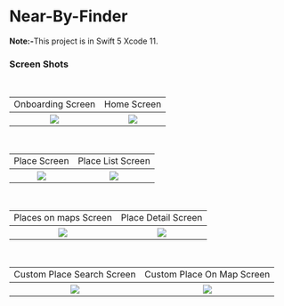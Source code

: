 # Near-By-Finder


<b>Note:-</b>This project is in Swift 5 Xcode 11.

### Screen Shots
<table>
  <tr>
    <td align="center">Onboarding Screen</td>
    <td align="center">Home Screen</td>
  </tr>
  <tr>
    <th rowspan="9"><img src="https://user-images.githubusercontent.com/59941334/80593232-76905f80-8a3e-11ea-9be0-7ba3fe62cf9f.png"></th>
    <th rowspan="9"><img src="https://user-images.githubusercontent.com/59941334/80593236-77c18c80-8a3e-11ea-8133-016787cedf3c.png"></th>
  </tr>
  <br>
</table>

<table>
  <tr>
    <td align="center">Place Screen</td>
    <td align="center">Place List Screen</td>
  </tr>
  <tr>
    <th rowspan="9"><img src="https://user-images.githubusercontent.com/59941334/80593242-7abc7d00-8a3e-11ea-917c-cbc436337ab4.png"></th>
    <th rowspan="9"><img src="https://user-images.githubusercontent.com/59941334/80593248-7c864080-8a3e-11ea-958a-220fccd253c4.png"></th>
  </tr>
  <br>
</table>

<table>
  <tr>
    <td align="center">Places on maps Screen</td>
    <td align="center">Place Detail Screen</td>
  </tr>
  <tr>
    <th rowspan="9"><img src="https://user-images.githubusercontent.com/59941334/80593252-7e500400-8a3e-11ea-9134-b4479b16737b.png"></th>
    <th rowspan="9"><img src="https://user-images.githubusercontent.com/59941334/80593259-80b25e00-8a3e-11ea-95b2-f5d39a279ff4.png"></th>
  </tr>
  <br>
</table>

<table>
  <tr>
    <td align="center">Custom Place Search Screen</td>
    <td align="center">Custom Place On Map Screen</td>
  </tr>
  <tr>
    <th rowspan="9"><img src="https://user-images.githubusercontent.com/59941334/80593276-87d96c00-8a3e-11ea-8fd6-1229a35ea57c.png"></th>
    <th rowspan="9"><img src="https://user-images.githubusercontent.com/59941334/80593266-827c2180-8a3e-11ea-91f5-2f5f7ed16e68.png"></th>
  </tr>
  <br>
</table>
